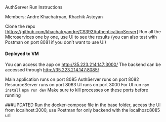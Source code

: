 AuthServer Run Instructions

Members: Andre Khachatryan, Khachik Astoyan

Clone the repo [https://github.com/khachatryandre/CS392AuthenticationServer]
Run all the Microservices one by one, use UI to see the results (you can also test with Postman on port 8081 if you don’t want to use UI)

#### Deployed to VM

You can access the app on http://35.223.214.147:3000/
The backend can be accessed through http://35.223.214.147:8085/

Main application runs on port 8085
AuthServer runs on port 8082
ResourceServer runs on port 8083
UI runs on port 3000
For UI run
`npm install`
`npm run dev`
Make sure to kill processes on these ports before running

###UPDATED
Run the docker-compose file in the base folder, access the UI from localhost:3000, use Postman for only backend with the localhost:8085 url
